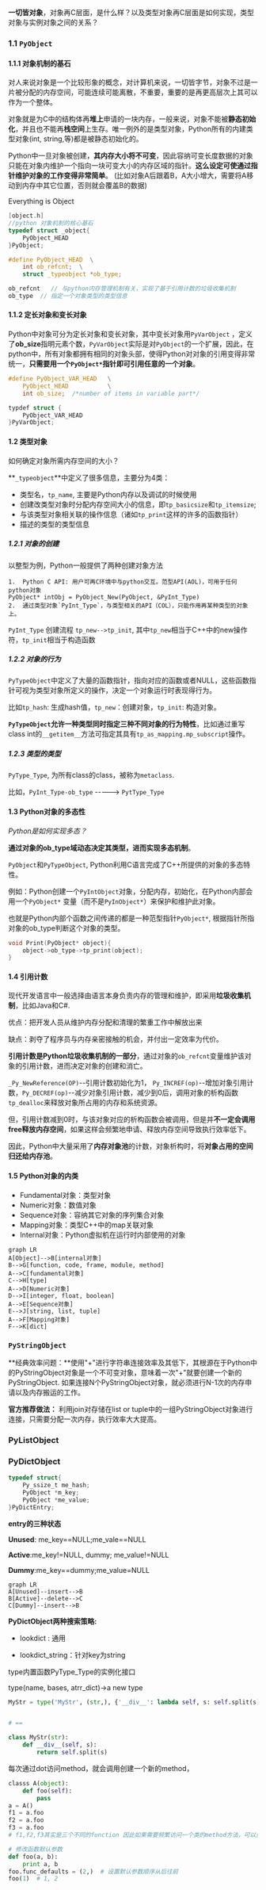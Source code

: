 **一切皆对象**，对象再C层面，是什么样？以及类型对象再C层面是如何实现，类型对象与实例对象之间的关系？



### 1.1 `PyObject`

#### 1.1.1 对象机制的基石

对人来说对象是一个比较形象的概念，对计算机来说，一切皆字节，对象不过是一片被分配的内存空间，可能连续可能离散，不重要，重要的是再更高层次上其可以作为一个整体。

对象就是为C中的结构体再**堆上**申请的一块内存，一般来说，对象不能被**静态初始化**，并且也不能再**栈空间**上生存。唯一例外的是类型对象，Python所有的内建类型对象(int, string,等)都是被静态初始化的。

Python中一旦对象被创建，**其内存大小将不可变**，因此容纳可变长度数据的对象只能在对象内维护一个指向一块可变大小的内存区域的指针。**这么设定可使通过指针维护对象的工作变得非常简单**。  (比如对象A后跟着B，A大小增大，需要将A移动到内存中其它位置，否则就会覆盖B的数据)

Everything is Object

```c
[object.h]
//python 对象机制的核心基石
typedef struct _object{
	PyObject_HEAD
}PyObject;

#define PyObject_HEAD  \
	int ob_refcnt;  \
    struct _typeobject *ob_type;  

ob_refcnt   // 与python内存管理机制有关，实现了基于引用计数的垃圾收集机制
ob_type  // 指定一个对象类型的类型信息
```

#### 1.1.2 定长对象和变长对象

Python中对象可分为定长对象和变长对象，其中变长对象用`PyVarObject` ，定义了**ob_size**指明元素个数，`PyVarObject`实际是对`PyObject`的一个扩展，因此，在python中，所有对象都拥有相同的对象头部，使得Python对对象的引用变得非常统一，**只需要用一个`PyObject*`指针即可引用任意的一个对象**。

```c
#define PyObject_VAR_HEAD   \
	PyObject_HEAD			\
	int ob_size;  /*number of items in variable part*/

typdef struct {
	PyObject_VAR_HEAD
}PyVarObject;
```



#### 1.2 类型对象

如何确定对象所需内存空间的大小？

**`_typeobject`**中定义了很多信息，主要分为4类：

- 类型名，`tp_name`, 主要是Python内存以及调试的时候使用
- 创建改类型对象时分配内存空间大小的信息，即`tp_basicsize`和`tp_itemsize`;
- 与该类型对象相关联的操作信息（诸如`tp_print`这样的许多的函数指针）
- 描述的类型的类型信息



##### 1.2.1 对象的创建

以整型为例，Python一般提供了两种创建对象方法

	1.  Python C API: 用户可再C环境中与python交互。范型API(AOL)，可用于任何python对象
	PyObject* intObj = PyObject_New(PyObject, &PyInt_Type)
 	2.  通过类型对象`PyInt_Type`，与类型相关的API（COL），只能作用再某种类型的对象上。

`PyInt_Type` 创建流程 `tp_new-->tp_init`, 其中`tp_new`相当于C++中的new操作符，`tp_init`相当于构造函数



##### 1.2.2 对象的行为

`PyTypeObject`中定义了大量的函数指针，指向对应的函数或者NULL，这些函数指针可视为类型对象所定义的操作，决定一个对象运行时表现得行为。

比如`tp_hash`: 生成hash值，`tp_new`：创建对象，`tp_init`: 构造对象。

**`PyTypeObject`允许一种类型同时指定三种不同对象的行为特性**，比如通过重写class int的`__getitem__`方法可指定其具有`tp_as_mapping.mp_subscript`操作。



##### 1.2.3 类型的类型

`PyType_Type`, 为所有class的class，被称为`metaclass`.

比如，`PyInt_Type-ob_type` -----> `PytType_Type`



#### 1.3 Python对象的多态性

*Python是如何实现多态？*

**通过对象的ob_type域动态决定其类型，进而实现多态机制**。

`PyObject`和`PyTypeObject`, Python利用C语言完成了C++所提供的对象的多态特性。

例如：Python创建一个`PyIntObject`对象，分配内存，初始化，在Python内部会用一个`PyObject*` 变量（而不是`PyInObject*`）来保护和维护此对象。

也就是Python内部个函数之间传递的都是一种范型指针`PyObject*`, 根据指针所指对象的ob_type判断这个对象的类型。

```c
void Print(PyObject* object){
	object->ob_type->tp_print(object);
}
```

#### 1.4 引用计数

现代开发语言中一般选择由语言本身负责内存的管理和维护，即采用**垃圾收集机制**，比如Java和C#.

优点：把开发人员从维护内存分配和清理的繁重工作中解放出来

缺点：剥夺了程序员与内存亲密接触的机会，并付出一定效率为代价。

**引用计数是Python垃圾收集机制的一部分**，通过对象的`ob_refcnt`变量维护该对象的引用计数，进而决定对象的创建和消亡。

`_Py_NewReference(OP)`--引用计数初始化为1， `Py_INCREF(op)`--增加对象引用计数，`Py_DECREF(op)`--减少对象引用计数，减少到0后，调用对象的析构函数`tp_dealloc`来释放对象所占用的内存和系统资源。

但，引用计数减到0时，与该对象对应的析构函数会被调用，但是并**不一定会调用free释放内存空间**，如果这样会频繁地申请、释放内存空间导致执行效率低下。

因此，Python中大量采用了**内存对象池**的计数，对象析构时，将**对象占用的空间归还给内存池**。

#### 1.5 Python对象的内类

- Fundamental对象：类型对象
- Numeric对象：数值对象
- Sequence对象：容纳其它对象的序列集合对象
- Mapping对象：类型C++中的map关联对象
- Internal对象：Python虚拟机在运行时内部使用的对象

```mermaid
graph LR
A[Object]-->B[internal对象]
B-->G[function, code, frame, module, method]
A-->C[fundamental对象]
C-->H[type]
A-->D[Numeric对象]
D-->I[integer, float, boolean]
A-->E[Sequence对象]
E-->J[string, list, tuple]
A-->F[Mapping对象]
F-->K[dict]
```





















### `PyStringObject`



**经典效率问题：**使用"+"进行字符串连接效率及其低下，其根源在于Python中的PyStringObject对象是一个不可变对象，意味着一次"+"就要创建一个新的PyStringObject. 如果连接N个PyStringObject对象，就必须进行N-1次的内存申请以及内存搬运的工作。

**官方推荐做法：** 利用join对存储在list or tuple中的一组PyStringObject对象进行连接，只需要分配一次内存，执行效率大大提高。

### PyListObject

### PyDictObject

```c
typedef struct{
    Py_ssize_t me_hash;
    PyObject *m_key;
    PyObject *me_value;
}PyDictEntry;
```



**entry的三种状态**

**Unused**: me_key==NULL;me_vale==NULL

**Active**:me_key!=NULL, dummy; me_value!=NULL

**Dummy**:me_key==dummy;me_value=NULL

```mermaid
graph LR
A[Unused]--insert-->B
B[Active]--delete-->C
C[Dummy]--insert-->B
```

**PyDictObject两种搜索策略:** 

- lookdict : 通用

- lookdict_string：针对key为string







type内置函数PyType_Type的实例化接口

type(name, bases, atrr_dict)->a new type

```python
MyStr = type('MyStr', (str,), {'__div__': lambda self, s: self.split(s)})


# ==

class MyStr(str):
    def __div__(self, s):
        return self.split(s)

```





每次通过dot访问method，就会调用创建一个新的method，

```python
classs A(object):
	def foo(self):
		pass
a = A()
f1 = a.foo
f2 = a.foo
f3 = a.foo
# f1,f2,f3其实是三个不同的function 因此如果需要频繁访问一个类的method方法，可以只创建一个实例，并用一个变量引用住，之后每次需要使用这个method，可以直接使用该变量，可以提高效率
```



```python
# 修改函数默认参数
def foo(a, b):
	print a, b
foo.func_defaults = (2,)  # 设置默认参数顺序从后往前
foo(1)  # 1, 2
```

